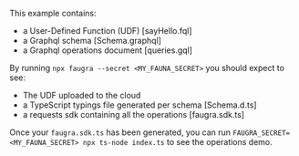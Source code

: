This example contains:

- a User-Defined Function (UDF) [sayHello.fql]
- a Graphql schema [Schema.graphql]
- a Graphql operations document [queries.gql]

By running `npx faugra --secret <MY_FAUNA_SECRET>` you should expect to see:

- The UDF uploaded to the cloud
- a TypeScript typings file generated per schema [Schema.d.ts]
- a requests sdk containing all the operations [faugra.sdk.ts]

Once your `faugra.sdk.ts` has been generated, you can run `FAUGRA_SECRET=<MY_FAUNA_SECRET> npx ts-node index.ts` to see the operations demo.
